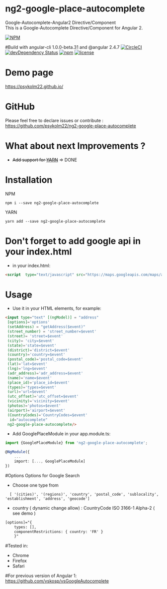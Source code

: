 # ng2-google-place-autocomplete
Google-Autocomplete-Angular2 Directive/Component <br/>
This is a Google-Autocomplete Directive/Component for Angular 2.

[![NPM](https://nodei.co/npm/ng2-google-place-autocomplete.png?downloads=true&downloadRank=true&stars=true)](https://nodei.co/npm/ng2-google-place-autocomplete/)

#Build with angular-cli 1.0.0-beta.31 and @angular 2.4.7
[![CircleCI](https://circleci.com/gh/psykolm22/ng2-google-place-autocomplete.svg?style=shield&circle-token=cf5e1c8f08d7d90c845e41ba20df0c8a6fc38892)](https://github.com/psykolm22/ng2-google-place-autocomplete) [![devDependency Status](https://gemnasium.com/badges/github.com/psykolm22/ng2-google-place-autocomplete.svg)](https://gemnasium.com/github.com/psykolm22/ng2-google-place-autocomplete) [![npm](http://img.shields.io/npm/v/ng2-google-place-autocomplete.svg?style=flat)](https://www.npmjs.org/package/ng2-google-place-autocomplete) [![license](https://img.shields.io/github/license/psykolm22/ng2-google-place-autocomplete.svg)]()
# Demo page
https://psykolm22.github.io/

# GitHub
Please feel free to declare issues or contribute  : https://github.com/psykolm22/ng2-google-place-autocomplete

# What about next Improvements ? 
- ~~Add support for [YARN](https://yarnpkg.com/)~~ => DONE

# Installation

NPM

    npm i --save ng2-google-place-autocomplete

YARN

    yarn add --save ng2-google-place-autocomplete

# Don't forget to add google api in your index.html
* in your index.html:
```html
<script  type="text/javascript" src="https://maps.googleapis.com/maps/api/js?libraries=places"></script>
```

# Usage
* Use it in your HTML elements, for example:
```html
<input type="text" [(ngModel)] = "address" 
 [options]='options' 
 (setAddress) = "getAddress($event)"
 (street_number) = 'street_number=$event'
 (street)= 'street=$event'
 (city)= 'city=$event'
 (state)='state=$event'
 (district)='district=$event'
 (country)='country=$event'
 (postal_code)='postal_code=$event'
 (lat)='lat=$event' 
 (lng)='lng=$event' 
 (adr_address)='adr_address=$event' 
 (name)='name=$event' 
 (place_id)='place_id=$event' 
 (types)='types=$event' 
 (url)='url=$event'  
 (utc_offset)='utc_offset=$event' 
 (vicinity)='vicinity=$event' 
 (photos)='photos=$event' 
 (airport)='airport=$event' 
 (CountryCodes)='CountryCodes=$event'
  id="autocomplete"
 ng2-google-place-autocomplete/> 
```


* Add GooglePlaceModule in your app.module.ts:
```typeScript
import {GooglePlaceModule} from 'ng2-google-place-autocomplete';

@NgModule({
    ...
    import: [..., GooglePlaceModule]
})
```

#Options
Options for Google Search
* Choose one type from
```
  [ '(cities)', '(regions)', 'country', 'postal_code', 'sublocality', 'establishment', 'address', 'geocode'] 
```  
* country ( dynamic change allow) : CountryCode ISO 3166-1 Alpha-2 ( see demo )
```html  
[options]="{
    types: [],
    componentRestrictions: { country: 'FR' }
    }"
```
#Tested in:
* Chrome
* Firefox
* Safari


#For previous version of Angular 1:
https://github.com/vskosp/vsGoogleAutocomplete





